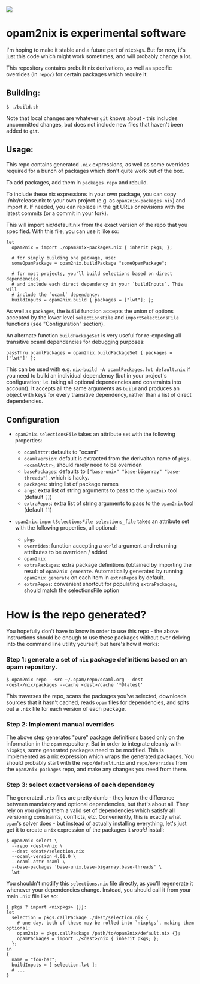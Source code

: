 <img src="http://gfxmonk.net/dist/status/project/opam2nix.png">

# opam2nix is experimental software

I'm hoping to make it stable and a future part of `nixpkgs`. But for now, it's just this code which might work sometimes, and will probably change a lot.

This repository contains prebuilt nix derivations, as well as specific overrides (in `repo/`) for certain packages which require it.

## Building:

    $ ./build.sh

Note that local changes are whatever `git` knows about - this includes uncommitted changes, but does not include new files that haven't been added to `git`.

## Usage:

This repo contains generated `.nix` expressions, as well as some overrides required for a bunch of packages which don't quite work out of the box.

To add packages, add them in `packages.repo` and rebuild.

To include these nix expressions in your own package, you can copy ./nix/release.nix to your own project (e.g. as `opam2nix-packages.nix`) and import it. If needed, you can replace in the git URLs or revisions with the latest commits (or a commit in your fork).

This will import nix/default.nix  from the exact version of the repo that you specified. With this file, you can use it like so:

    let
      opam2nix = import ./opam2nix-packages.nix { inherit pkgs; };

      # for simply building one package, use:
      someOpamPackage = opam2nix.buildPackage "someOpamPackage";

      # for most projects, you'll build selections based on direct dependencies,
      # and include each direct dependency in your `buildInputs`. This will
      # include the `ocaml` dependency:
      buildInputs = opam2nix.build { packages = ["lwt"]; };

As well as `packages`, the `build` function accepts the union of options
accepted by the lower level `selectionsFile` and `importSelectionsFile` functions (see "Configuration" section).

An alternate function `buildPackageSet` is very useful for re-exposing all transitive ocaml dependencies for debugging purposes:

    passThru.ocamlPackages = opam2nix.buildPackageSet { packages = ["lwt"]' };

This can be used with e.g. `nix-build -A ocamlPackages.lwt default.nix` if you need to build an individual dependency (but in your project's configuration; i.e. taking all optional dependencies and constraints into account). It accepts all the same arguments as `build` and produces an object with keys for every transitive dependency, rather than a list of direct dependencies.

## Configuration

 - `opam2nix.selectionsFile` takes an attribute set with the following properties:
    - `ocamlAttr`: defaults to "ocaml"
    - `ocamlVersion`: default is extracted from the derivaiton name of `pkgs.<ocamlAttr>`, should rarely need to be overriden
    - `basePackages`: defaults to `["base-unix" "base-bigarray" "base-threads"]`, which is hacky.
    - `packages`: string list of package names
    - `args`: extra list of string arguments to pass to the `opam2nix` tool (default `[]`)
    - `extraRepos`: extra list of string arguments to pass to the `opam2nix` tool (default `[]`)

 - `opam2nix.importSelectionsFile selections_file` takes an attribute set with the following properties, all optional:
   - `pkgs`
   - `overrides`: function accepting a `world` argument and returning attributes to be overriden / added
   - `opam2nix`
   - `extraPackages`: extra package definitions (obtained by importing the result of `opam2nix generate`. Automatically generated by running `opam2nix generate` on each item in `extraRepos` by default.
   - `extraRepos`: convenient shortcut for populating `extraPackages`, should match the selectionsFile option

# How is the repo generated?

You hopefully don't have to know in order to use this repo - the above instructions should be enough to use these packages without ever delving into the command line utility yourself, but here's how it works:

### Step 1: generate a set of `nix` package definitions based on an opam repository.

    $ opam2nix repo --src ~/.opam/repo/ocaml.org --dest <dest>/nix/packages --cache <dest>/cache '*@latest'

This traverses the repo, scans the packages you've selected, downloads sources that it hasn't cached, reads `opam` files for dependencies, and spits out a `.nix` file for each version of each package.

### Step 2: Implement manual overrides

The above step generates "pure" package definitions based only on the information in the `opam` repository. But in order to integrate cleanly with `nixpkgs`, some generated packages need to be modified. This is implemented as a nix expression which wraps the generated packages. You should probably start with the `repo/default.nix` and `repo/overrides` from the `opam2nix-packages` repo, and make any changes you need from there.

### Step 3: select exact versions of each dependency

The generated `.nix` files are pretty dumb - they know the difference between mandatory and optional dependencies, but that's about all. They rely on you giving them a valid set of dependencies which satisfy all versioning constraints, conflicts, etc. Conveniently, this is exactly what `opam`'s solver does - but instead of actually installing everything, let's just get it to create a `nix` expression of the packages it _would_ install:

    $ opam2nix select \
      --repo <dest>/nix \
      --dest <dest>/selection.nix
      --ocaml-version 4.01.0 \
      --ocaml-attr ocaml \
      --base-packages 'base-unix,base-bigarray,base-threads' \
      lwt

You shouldn't modify this `selections.nix` file directly, as you'll regenerate it whenever your dependencies change.
Instead, you should call it from your main `.nix` file like so:

    { pkgs ? import <nixpkgs> {}}:
    let
      selection = pkgs.callPackage ./dest/selection.nix {
        # one day, both of these may be rolled into `nixpkgs`, making them optional:
        opam2nix = pkgs.callPackage /path/to/opam2nix/default.nix {};
        opamPackages = import ./<dest>/nix { inherit pkgs; };
      };
    in
    {
      name = "foo-bar";
      buildInputs = [ selection.lwt ];
      # ...
    }

